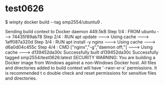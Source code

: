 # test0626

$ winpty docker build --tag smp2554/ubuntu9 .

Sending build context to Docker daemon  449.5kB
Step 1/4 : FROM ubuntu
 ---> 74435f89ab78
Step 2/4 : RUN apt update
 ---> Using cache
 ---> 1aff087a320d
Step 3/4 : RUN apt install -y nginx
 ---> Using cache
 ---> d6a0d04c455c
Step 4/4 : CMD ["nginx","-g","daemon off;"]
 ---> Using cache
 ---> d139452da30c
Successfully built d139452da30c
Successfully tagged smp2554/test0626:latest
SECURITY WARNING: You are building a Docker image from Windows against a non-Windows Docker host. All
 files and directories added to build context will have '-rwxr-xr-x' permissions. It is recommended t
o double check and reset permissions for sensitive files and directories.


